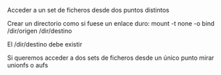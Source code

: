 Acceder a un set de ficheros desde dos puntos distintos

Crear un directorio como si fuese un enlace duro:
mount -t none -o bind /dir/origen /dir/destino

El /dir/destino debe existir


Si queremos acceder a dos sets de ficheros desde un único punto mirar unionfs o aufs
